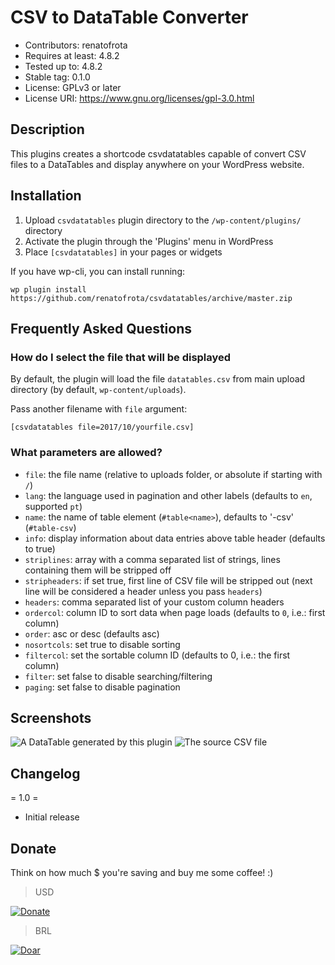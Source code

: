 # CSV to DataTable Converter
- Contributors: renatofrota
- Requires at least: 4.8.2
- Tested up to: 4.8.2
- Stable tag: 0.1.0
- License: GPLv3 or later
- License URI: https://www.gnu.org/licenses/gpl-3.0.html

## Description

This plugins creates a shortcode csvdatatables capable of convert CSV files to a DataTables and display anywhere on your WordPress website.

## Installation

1. Upload `csvdatatables` plugin directory to the `/wp-content/plugins/` directory
1. Activate the plugin through the 'Plugins' menu in WordPress
1. Place `[csvdatatables]` in your pages or widgets

If you have wp-cli, you can install running:

```
wp plugin install https://github.com/renatofrota/csvdatatables/archive/master.zip
```

## Frequently Asked Questions

### How do I select the file that will be displayed

By default, the plugin will load the file `datatables.csv` from main upload directory (by default, `wp-content/uploads`).

Pass another filename with `file` argument:

```
[csvdatatables file=2017/10/yourfile.csv]
```

### What parameters are allowed?

- `file`: the file name (relative to uploads folder, or absolute if starting with `/`)
- `lang`: the language used in pagination and other labels (defaults to `en`, supported `pt`)
- `name`: the name of table element (`#table<name>`), defaults to '-csv' (`#table-csv`)
- `info`: display information about data entries above table header (defaults to true)
- `striplines`: array with a comma separated list of strings, lines containing them will be stripped off
- `stripheaders`: if set true, first line of CSV file will be stripped out (next line will be considered a header unless you pass `headers`)
- `headers`: comma separated list of your custom column headers
- `ordercol`: column ID to sort data when page loads (defaults to `0`, i.e.: first column)
- `order`: asc or desc (defaults asc)
- `nosortcols`: set true to disable sorting
- `filtercol`: set the sortable column ID (defaults to 0, i.e.: the first column)
- `filter`: set false to disable searching/filtering
- `paging`: set false to disable pagination

## Screenshots

![A DataTable generated by this plugin](assets/screenshot-1.png)
![The source CSV file](assets/screenshot-2.png)

## Changelog

= 1.0 =
* Initial release

## Donate

Think on how much $ you're saving and buy me some coffee! :)

> USD

[![Donate](https://www.paypalobjects.com/en_US/i/btn/btn_donate_SM.gif)](https://www.paypal.com/cgi-bin/webscr?cmd=_s-xclick&hosted_button_id=R58RLRMM8YM6U)

> BRL

[![Doar](https://www.paypalobjects.com/pt_BR/i/btn/btn_donate_SM.gif)](https://www.paypal.com/cgi-bin/webscr?cmd=_s-xclick&hosted_button_id=9JMBDY5QA8X5A)
